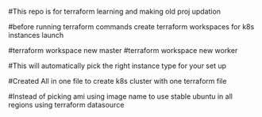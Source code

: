 #This repo is for terraform learning and making old proj updation

#before running terraform commands create terraform workspaces for k8s instances launch

#terraform workspace new master
#terraform workspace new worker

#This will automatically pick the right instance type for your set up

#Created All in one file to create k8s cluster with one terraform file

#Instead of picking ami using image name to use stable ubuntu in all regions using terraform datasource
